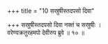 +++
title = "10 सस्रुषीस्तदपसो दिवा"

+++
सस्रुषीस्तदपसो दिवा नक्तं च सस्रुषीः ।  
वरेण्यक्रतुरहमपो देवीरुप ब्रुवे ॥ १० ॥